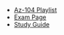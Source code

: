
- [Az-104 Playlist](https://www.youtube.com/playlist?list=PLlVtbbG169nGlGPWs9xaLKT1KfwqREHbs)
- [Exam Page](https://learn.microsoft.com/en-us/certifications/exams/AZ-104/)
- [Study Guide](https://learn.microsoft.com/en-gb/certifications/resources/study-guides/az-104)
